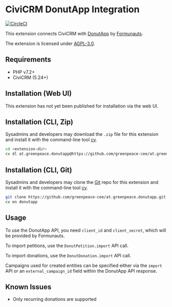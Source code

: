 # CiviCRM DonutApp Integration

[![CircleCI](https://circleci.com/gh/greenpeace-cee/at.greenpeace.donutapp.svg?style=svg)](https://circleci.com/gh/greenpeace-cee/at.greenpeace.donutapp)

This extension connects CiviCRM with [DonutApp](https://donutapp.io/app/) by [Formunauts](https://www.formunauts.at/en/).

The extension is licensed under [AGPL-3.0](LICENSE.txt).

## Requirements

* PHP v7.2+
* CiviCRM (5.24+)

## Installation (Web UI)

This extension has not yet been published for installation via the web UI.

## Installation (CLI, Zip)

Sysadmins and developers may download the `.zip` file for this extension and
install it with the command-line tool [cv](https://github.com/civicrm/cv).

```bash
cd <extension-dir>
cv dl at.greenpeace.donutapp@https://github.com/greenpeace-cee/at.greenpeace.donutapp/archive/master.zip
```

## Installation (CLI, Git)

Sysadmins and developers may clone the [Git](https://en.wikipedia.org/wiki/Git) repo for this extension and
install it with the command-line tool [cv](https://github.com/civicrm/cv).

```bash
git clone https://github.com/greenpeace-cee/at.greenpeace.donutapp.git
cv en donutapp
```

## Usage

To use the DonutApp API, you need `client_id` and `client_secret`, which will
be provided by Formunauts.

To import petitions, use the `DonutPetition.import` API call.

To import donations, use the `DonutDonation.import` API call.

Campaigns used for created entities can be specified either via the `import` API
or an `external_campaign_id` field within the DonutApp API response.

## Known Issues

* Only recurring donations are supported
